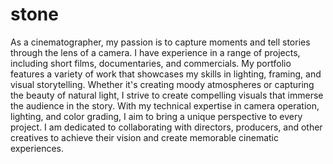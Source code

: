 # stone
As a cinematographer, my passion is to capture moments and tell stories through the lens of a camera. I have experience in a range of projects, including short films, documentaries, and commercials. My portfolio features a variety of work that showcases my skills in lighting, framing, and visual storytelling. Whether it's creating moody atmospheres or capturing the beauty of natural light, I strive to create compelling visuals that immerse the audience in the story. With my technical expertise in camera operation, lighting, and color grading, I aim to bring a unique perspective to every project. I am dedicated to collaborating with directors, producers, and other creatives to achieve their vision and create memorable cinematic experiences.





